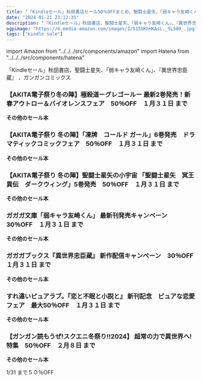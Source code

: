 ```yaml
---
title: "「Kindleセール」秋田書店セール50％OFFまとめ、聖闘士星矢、「弱キャラ友崎くん」、『異世界忠臣蔵』 、ガンガンコミックス"
date: "2024-01-21 23:12:35"
description: "「Kindleセール」秋田書店、聖闘士星矢、「弱キャラ友崎くん」、『異世界忠臣蔵』 、ガンガンコミックス"
ogpimage: "https://m.media-amazon.com/images/I/515UKhHKAsL._SL500_.jpg"
tags: ["kindle sale"]
---
```

import Amazon from "../../../src/components/amazon"
import Hatena from "../../../src/components/hatena"

「Kindleセール」秋田書店、聖闘士星矢、「弱キャラ友崎くん」、『異世界忠臣蔵』 、ガンガンコミックス



### 【AKITA電子祭り冬の陣】極殺道ーグレゴールー 最新2巻発売！新春アウトロー＆バイオレンスフェア　50％OFF　１月３１日 まで


<Amazon asin="B09ZB781XW" />



<Amazon asin="B09X5FTNYD" />



<Amazon asin="B09SPHF1DK" />


**その他のセール本**

<Hatena src="https://kyukyunyorituryo.github.io/kindle_sale/20240131s38321/" title=""/>

### 【AKITA電子祭り 冬の陣】「凍牌　コールド ガール」6巻発売　ドラマティックコミックフェア　50％OFF　１月３１日 まで


<Amazon asin="B0B462YWGX" />



<Amazon asin="B0B45YHWW7" />


<Amazon asin="B09X5GSW7Y" />


**その他のセール本**

<Hatena src="https://kyukyunyorituryo.github.io/kindle_sale/20240131s38323/" title=""/>

### 【AKITA電子祭り 冬の陣】聖闘士星矢の小宇宙 「聖闘士星矢　冥王異伝　ダークウィング」5巻発売　50％OFF　１月３１日 まで


<Amazon asin="B00FGY4W2W" />



<Amazon asin="B00AQY88KO" />



<Amazon asin="B00TP9168M" />


**その他のセール本**

<Hatena src="https://kyukyunyorituryo.github.io/kindle_sale/20240131s38325/" title=""/>

### ガガガ文庫「弱キャラ友崎くん」 最新刊発売キャンペーン　30％OFF　１月３１日 まで

<Amazon asin="B07QNHQ4Q3" />


<Amazon asin="B01FTIQP4W" />


**その他のセール本**

<Hatena src="https://kyukyunyorituryo.github.io/kindle_sale/20240131s38157/" title=""/>

### ガガガブックス『異世界忠臣蔵』 新作配信キャンペーン　30％OFF　１月３１日 まで

<Amazon asin="B09RP5G5FP" />


<Amazon asin="B01NAKPLYT" />


**その他のセール本**

<Hatena src="https://kyukyunyorituryo.github.io/kindle_sale/20240131s38152/" title=""/>

### すれ違いピュアラブ。『恋と不眠と小説と』 新刊記念　ピュアな恋愛フェア　最大50％OFF　１月３１日 まで

<Amazon asin="B0CHFDNS2S" />


<Amazon asin="B0BV95GKGZ" />


<Amazon asin="B097BCVY7X" />


**その他のセール本**

<Hatena src="https://kyukyunyorituryo.github.io/kindle_sale/20240131s38160/" title=""/>

### 【ガンガン読もうぜ!スクエニ冬祭り!!2024】 超常の力で異世界へ! 特集　50％OFF　２月８日 まで

<Amazon asin="B098B4QCQR" />


<Amazon asin="B09RK8RXGZ" />


<Amazon asin="B09F3F6W7R" />


**その他のセール本**

<Hatena src="https://kyukyunyorituryo.github.io/kindle_sale/20240208s38224/" title=""/>

1/31 まで５０％OFF

<Amazon asin="B07KXWY7JQ" />

